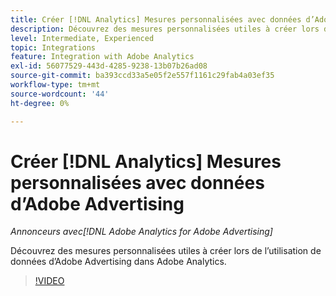 ```yaml
---
title: Créer [!DNL Analytics] Mesures personnalisées avec données d’Adobe Advertising
description: Découvrez des mesures personnalisées utiles à créer lors de l’utilisation de données d’Adobe Advertising dans Adobe Analytics.
level: Intermediate, Experienced
topic: Integrations
feature: Integration with Adobe Analytics
exl-id: 56077529-443d-4285-9238-13b07b26ad08
source-git-commit: ba393ccd33a5e05f2e557f1161c29fab4a03ef35
workflow-type: tm+mt
source-wordcount: '44'
ht-degree: 0%

---
```


# Créer [!DNL Analytics] Mesures personnalisées avec données d’Adobe Advertising

*Annonceurs avec[!DNL Adobe Analytics for Adobe Advertising]*

Découvrez des mesures personnalisées utiles à créer lors de l’utilisation de données d’Adobe Advertising dans Adobe Analytics.

>[!VIDEO](https://video.tv.adobe.com/v/33919)
